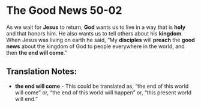 The Good News 50-02
=====================


As we wait for **Jesus** to return, **God** wants us to live in a way
that is **holy** and that honors him. He also wants us to tell others
about his **kingdom**.  When Jesus was living on earth he said, “My
**disciples** will **preach** the **good news** about the kingdom of
God to people everywhere in the world, and then **the end will come**.”

Translation Notes:
------------------

-   **the end will come** - This could be translated as, “the end of
    this world will come” or, “the end of this world will happen”
    or, “this present world will end.”

